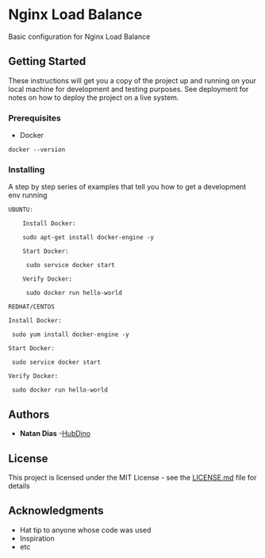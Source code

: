 # Nginx Load Balance

Basic configuration for Nginx Load Balance

## Getting Started

These instructions will get you a copy of the project up and running on your local machine for development and testing purposes. See deployment for notes on how to deploy the project on a live system.

### Prerequisites

* Docker

```
docker --version
```

### Installing

A step by step series of examples that tell you how to get a development env running


```
UBUNTU:

    Install Docker:

    sudo apt-get install docker-engine -y

    Start Docker:

     sudo service docker start

    Verify Docker:

     sudo docker run hello-world

REDHAT/CENTOS

Install Docker:

 sudo yum install docker-engine -y

Start Docker:

 sudo service docker start

Verify Docker:

 sudo docker run hello-world

```

## Authors

* **Natan Dias** -[HubDino](https://github.com/natandino/study)


## License

This project is licensed under the MIT License - see the [LICENSE.md](LICENSE.md) file for details

## Acknowledgments

* Hat tip to anyone whose code was used
* Inspiration
* etc
